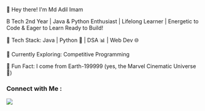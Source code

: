 
👋 Hey there! I'm Md Adil Imam

 B Tech 2nd Year | Java & Python Enthusiast | Lifelong Learner | Energetic to Code  & Eager to Learn
    Ready to Build!

🔹 Tech Stack: Java 
| 
Python 🐍 
|
DSA 📊 
|
Web Dev 🌐

🔹 Currently Exploring:
Competitive Programming

🔹 Fun Fact:
I come from Earth-199999 
(yes, the Marvel Cinematic Universe 🌌)

<h3>  Connect with Me : </h3>
<a href="https://www.linkedin.com/in/md-adil-imam/" target="_blank">
  <img src="https://img.icons8.com/color/48/000000/linkedin.png"/>
</a>

